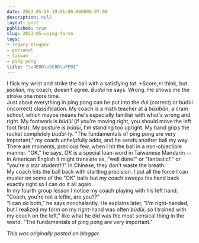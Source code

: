 ```yaml
---
date: 2023-05-26 19:01:00.006000-07:00
description: null
layout: post
published: true
slug: 2023-05-using-force
tags:
- legacy-blogger
- personal
- taiwan
- ping pong
title: "\u4E0D\u5C0D\uFF01"
---
```



I flick my wrist and strike the ball with a satisfying *tut*. *Score,*I think, but *jìaolìan,* my coach, doesn't agree. *Búdùi* he says. Wrong. He shows me the stroke one more time.  
Just about everything in ping pong can be put into the *duì* (correct) or búdùi (incorrect) classification. My coach is a math teacher at a *bǔxíbān*, a cram school, which maybe means he's especially familiar with what's wrong and right. My footwork is *búdùi* (if you're moving right, you should move the left foot first). My posture is *búdùi*, I'm standing too upright. My hand grips the racket completely *búdùi*-ly. "The fundamentals of ping pong are very important," my coach unhelpfully adds, and he sends another ball my way.  
There are moments, precious few, when I hit the ball in a non-objectible manner. "OK," he says. *OK* is a special loan-word in Taiwanese Mandarin -- in American English it might translate as, "well done!" or "fantastic!!" or "you're a star student!!!" In Chinese, they don't waste the breath.  
My coach hits the ball back with startling precision. I put all the force I can muster on some of the "OK" balls but my coach sweeps his hand back exactly right so I can do it all again.   
In my fourth group lesson I notice my coach playing with his left hand.  
"Coach, you're not a leftie, are you??"   
"I can do both," he says nonchalantly. He explains later, "I'm right-handed, but I realized my form on my right-hand was often *búdùi*, so I trained with my coach on the left," like what he did was the most sensical thing in the world. "The fundamentals of ping pong are very important."

*This was originally posted on blogger.*
